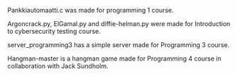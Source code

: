 Pankkiautomaatti.c was made for programming 1 course.

Argoncrack.py, ElGamal.py and diffie-helman.py were made for Introduction to cybersecurity testing course.

server_programming3 has a simple server made for Programming 3 course. 

Hangman-master is a hangman game made for Programming 4 course in collaboration with Jack Sundholm.
